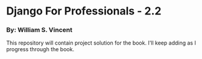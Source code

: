 # Django For Professionals - 2.2

### By: William S. Vincent

This repository will contain project solution for the book. I'll keep adding as I progress through the book.
